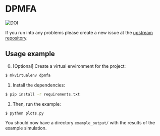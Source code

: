 # DPMFA

[![DOI](https://zenodo.org/badge/DOI/10.5281/zenodo.4059650.svg)](https://doi.org/10.5281/zenodo.4059650)

If you run into any problems please create a new issue at the [upstream repository](https://github.com/isr-ifi/dpmfa/issues).

## Usage example

0. [Optional] Create a virtual environment for the project:
```bash
$ mkvirtualenv dpmfa
```

1. Install the dependencies:

```bash
$ pip install -r requirements.txt
```

3. Then, run the example:

```bash
$ python plots.py
```

You should now have a directory `example_output/` with the results of the
example simulation.
